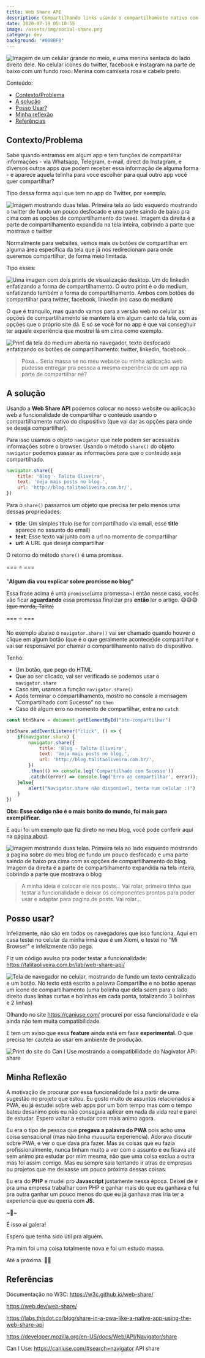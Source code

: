 ```yaml
---
title: Web Share API
description: Compartilhando links usando o compartilhamento nativo com Javascript
date: 2020-07-19 05:10:55
image: /assets/img/social-share.png
category: dev
background: "#008BF8"
---
```

![Imagem de um celular grande no meio, e uma menina sentada do lado direito dele. No celular icones do twitter, facebook e instagram na parte de baixo com um fundo roxo. Menina com camiseta rosa e cabelo preto.](assets/img/social-share.png "Imagem mostrando duas telas. Primeira tela ao lado esquerdo mostrando o twitter de fundo um pouco desfocado e uma parte saindo de baixo pra cima com as opções de compartilhamento do tweet. Imagem da direita é a parte de compartilhamento expandida na tela inteira, cobrindo a parte que mostrava o twitter")

Conteúdo:

* [Contexto/Problema](#contexto-problema)
* [A solução](#a-solucao)
* [Posso Usar?](#posso-usar)
* [Minha reflexão](#minha-reflexao)
* [Referências](#referencias)

<h2 id="contexto-problema">Contexto/Problema</h2>

Sabe quando entramos em algum app e tem funções de compartilhar informações - via Whatsapp, Telegram, e-mail, direct do Instagram, e diversos outros apps que podem receber essa informação de alguma forma - e aparece aquela telinha para voce escolher para qual outro app você quer compartilhar?

Tipo dessa forma aqui que tem no app do Twitter, por exemplo.

![Imagem mostrando duas telas. Primeira tela ao lado esquerdo mostrando o twitter de fundo um pouco desfocado e uma parte saindo de baixo pra cima com as opções de compartilhamento do tweet. Imagem da direita é a parte de compartilhamento expandida na tela inteira, cobrindo a parte que mostrava o twitter](assets/img/twitter-share.png "Imagem mostrando duas telas. Primeira tela ao lado esquerdo mostrando o twitter de fundo um pouco desfocado e uma parte saindo de baixo pra cima com as opções de compartilhamento do tweet. Imagem da direita é a parte de compartilhamento expandida na tela inteira, cobrindo a parte que mostrava o twitter")

Normalmente para websites, vemos mais os botões de compartilhar em alguma área específica da tela que já nos redirecionam para onde queremos compartilhar, de forma meio limitada.

Tipo esses:

![Uma imagem com dois prints de visualização desktop. Um do linkedin enfatizando a forma de compartilhamento. O outro print é o do medium, enfatizando também a forma de compartilhamento. Ambos com botões de compartilhar para twitter, facebook, linkedin (no caso do medium)](assets/img/share-examples.png "Uma imagem com dois prints de visualização desktop. Um do linkedin enfatizando a forma de compartilhamento. O outro print é o do medium, enfatizando também a forma de compartilhamento. Ambos com botões de compartilhar para twitter, facebook, linkedin (no caso do medium)")

O que é tranquilo, mas quando vamos para a versão web no celular as opções de compartilhamento se mantem lá em algum canto da tela, com as opções que o próprio site dá. E só se você for no app é que vai conseghuir ter aquele experiência que mostrei lá em cima como exemplo.

![Print da tela do medium aberta no navegador, texto desfocado enfatizando os botões de compartilhamento: twitter, linkedin, facebook...](assets/img/medium-example.png "Print da tela do medium aberta no navegador, texto desfocado enfatizando os botões de compartilhamento: twitter, linkedin, facebook...")

> Poxa... Seria massa se no meu website ou minha aplicação web pudesse entregar pra pessoa a mesma experiência de um app na parte de compartilhar né?

<h2 id="a-solucao">A solução</h2>

Usando a **Web Share API** podemos colocar no nosso website ou aplicação web a funcionalidade de compartilhar o conteúdo usando o compartilhamento nativo do dispositivo (que vai dar as opções para onde se deseja compartilhar).

Para isso usamos o objeto `navigator` que nele podem ser acessadas informações sobre o browser. Usando o método `share()` do objeto `navigator` podemos passar as informações para que o conteúdo seja compartilhado.

```jsx
navigator.share({
    title: 'Blog - Talita Oliveira',
    text: 'Veja mais posts no blog.',
    url: 'http://blog.talitaoliveira.com.br/',
})
```

Para o `share()` passamos um objeto que precisa ter pelo menos uma dessas propriedades:

* **title**: Um simples título (se for compartilhado via email, esse **title** aparece no assunto do email)
* **text**: Esse texto vai junto com a url no momento de compartilhar
* **url**: A URL que deseja compartilhar

O retorno do método `share()` é uma promisse.

\=== ⭐️ ===

"**Algum dia vou explicar sobre promisse no blog"**

Essa frase acima é uma `promisse`(uma promessa~) então nesse caso, vocês vão ficar **aguardando** essa promessa finalizar pra **então** ler o artigo. 😅😅😅 ~~(que merda, Talita)~~

\=== ⭐️ ===

No exemplo abaixo o `navigator.share()` vai ser chamado quando houver o clique em algum botão (que é o que geralmente acontece)de compartilhar e vai ser responsável por chamar o compartilhamento nativo do dispositivo.

Tenho:

* Um botão, que pego do HTML
* Que ao ser clicado, vai ser verificado se podemos usar o `navigator.share`
* Caso sim, usamos a função `navigator.share()`
* Após terminar o compartilhamento, mostro no console a mensagem "Compartilhado com Sucesso" no `then`
* Caso dê algum erro no momento de compartilhar, entra no `catch`

```jsx
const btnShare = document.getElementById("btn-compartilhar")

btnShare.addEventListener("click", () => {
    if(navigator.share) {
        navigator.share({
            title: 'Blog - Talita Oliveira',
            text: 'Veja mais posts no blog.',
            url: 'http://blog.talitaoliveira.com.br/',
        })
        .then(() => console.log('Compartilhado com Sucesso'))
        .catch((error) => console.log('Erro ao compartilhar', error));
    }else{
        alert("Navigator.share não disponível, tenta num celular :)")
    }
})
```

**Obs: Esse código não é o mais bonito do mundo, foi mais para exemplificar.**

E aqui foi um exemplo que fiz direto no meu blog, você pode conferir aqui na [página about](https://blog.talitaoliveira.com.br/about/).

![Imagem mostrando duas telas. Primeira tela ao lado esquerdo mostrando a pagina sobre do meu blog de fundo um pouco desfocado e uma parte saindo de baixo pra cima com as opções de compartilhamento do blog. Imagem da direita é a parte de compartilhamento expandida na tela inteira, cobrindo a parte que mostrava o blog](assets/img/blog-example.png "Imagem mostrando duas telas. Primeira tela ao lado esquerdo mostrando a pagina sobre do meu blog de fundo um pouco desfocado e uma parte saindo de baixo pra cima com as opções de compartilhamento do blog. Imagem da direita é a parte de compartilhamento expandida na tela inteira, cobrindo a parte que mostrava o blog")

> A minha ideia é colocar ele nos posts... Vai rolar, primeiro tinha que testar a funcionalidade e deixar os componentes prontos para poder usar e adaptar para pagina de posts. Vai rolar...

<h2 id="posso-usar">Posso usar?</h2>

Infelizmente, não são em todos os navegadores que isso funciona. Aqui em casa testei no celular da minha irmã que é um Xiomi, e testei no "Mi Browser" e infelizmente não pega.

Fiz um código avulso pra poder testar a funcionalidade: [](https://talitaoliveira.com.br/lab/web-share-api/)<https://talitaoliveira.com.br/lab/web-share-api/>

![Tela de navegador no celular, mostrando de fundo um texto centralizado e um botão. No texto está escrito a palavra Compartilhe e no botão apenas um icone de compartilhamento (uma bolinha que dela saem para o lado direito duas linhas curtas e bolinhas em cada ponta, totalizando 3 bolinhas e 2 linhas)](assets/img/xiomi-example.png "Tela de navegador no celular, mostrando de fundo um texto centralizado e um botão. No texto está escrito a palavra Compartilhe e no botão apenas um icone de compartilhamento (uma bolinha que dela saem para o lado direito duas linhas curtas e bolinhas em cada ponta, totalizando 3 bolinhas e 2 linhas)")

Olhando no site [](https://caniuse.com/)<https://caniuse.com/> procurei por essa funcionalidade e ela ainda não tem muita compatibilidade.

E tem um aviso que essa **feature** ainda está em fase **experimental**. O que precisa ter cautela ao usar em ambiente de produção.

![Print do site do Can I Use mostrando a compatibilidade do Nagivator API: share](assets/img/can-i-use.png "Print do site do Can I Use mostrando a compatibilidade do Nagivator API: share")

<h2 id="minha-reflexao">Minha Reflexão</h2>

A motivação de procurar por essa funcionalidade foi a partir de uma sugestão no projeto que estou. Eu gosto muito de assuntos relacionados a PWA, eu já estudei sobre web apps por um bom tempo mas com o tempo bateu desanimo pois eu não conseguia aplicar em nada da vida real e parei de estudar. Espero voltar a estudar com mais animo agora.

Eu era o tipo de pessoa que **pregava a palavra do PWA** pois acho uma coisa sensacional (mas não tinha muuuuita experiencia). Adorava discutir sobre PWA, e ver o que dava pra fazer. Mas as coisas que eu fazia profissionalmente, nunca tinham muito a ver com o assunto e eu ficava até sem animo pra estudar por mim mesma, não que uma coisa exclua a outra mas foi assim comigo. Mas eu sempre saia tentando ir atras de empresas ou projetos que me deixasse um pouco próxima dessas coisas.

Eu era do **PHP** e mudei pro **Javascript** justamente nessa época. Deixei de ir pra uma empresa trabalhar com PHP e ganhar mais do que eu ganhava e fui pra outra ganhar um pouco menos do que eu já ganhava mas iria ter a experiencia que eu queria com **JS.**

\~🌟\~

É isso aí galera!

Espero que tenha sido útil pra alguém.

Pra mim foi uma coisa totalmente nova e foi um estudo massa.

Até a próxima. 🤙🏽

<h2 id="referencias">Referências</h2>

Documentação no W3C: [](https://w3c.github.io/web-share/)<https://w3c.github.io/web-share/>

[](https://web.dev/web-share/)<https://web.dev/web-share/>

[](https://labs.thisdot.co/blog/share-in-a-pwa-like-a-native-app-using-the-web-share-api)<https://labs.thisdot.co/blog/share-in-a-pwa-like-a-native-app-using-the-web-share-api>

[](https://developer.mozilla.org/en-US/docs/Web/API/Navigator/share)<https://developer.mozilla.org/en-US/docs/Web/API/Navigator/share>

Can I Use: [](https://caniuse.com/#search=navigator%20API%20share)<https://caniuse.com/#search=navigator> API share